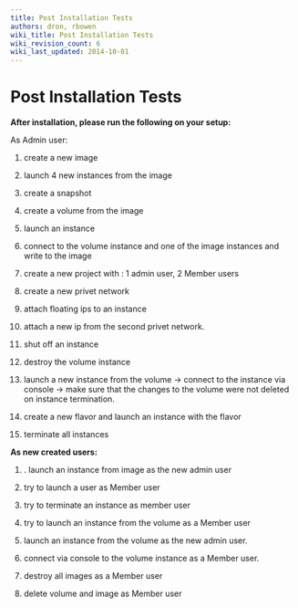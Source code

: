 ```yaml
---
title: Post Installation Tests
authors: dron, rbowen
wiki_title: Post Installation Tests
wiki_revision_count: 6
wiki_last_updated: 2014-10-01
---
```


# Post Installation Tests

**After installation, please run the following on your setup:**

As Admin user:

1. create a new image

2. launch 4 new instances from the image

3. create a snapshot

4. create a volume from the image

5. launch an instance

6. connect to the volume instance and one of the image instances and write to the image

7. create a new project with : 1 admin user, 2 Member users

8. create a new privet network

9. attach floating ips to an instance

10. attach a new ip from the second privet network.

11. shut off an instance

12. destroy the volume instance

13. launch a new instance from the volume -> connect to the instance via console -> make sure that the changes to the volume were not deleted on instance termination.

14. create a new flavor and launch an instance with the flavor

15. terminate all instances

**As new created users:**

1. . launch an instance from image as the new admin user

2. try to launch a user as Member user

3. try to terminate an instance as member user

4. try to launch an instance from the volume as a Member user

5. launch an instance from the volume as the new admin user.

6. connect via console to the volume instance as a Member user.

7. destroy all images as a Member user

8. delete volume and image as Member user
